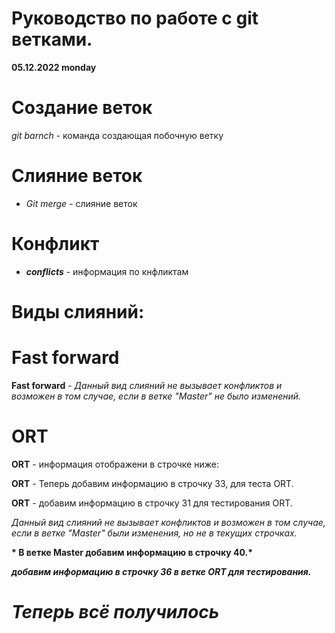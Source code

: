 # Руководство по работе с git ветками.

__05.12.2022  monday__


 # Создание веток

*git barnch* - команда создающая побочную ветку


# Слияние веток


* *Git merge* - слияние веток


# Конфликт


 * __*conflicts*__ - информация по кнфликтам


# Виды слияний:

# Fast forward

**Fast forward** - _Данный вид слияний не вызывает конфликтов и возможен в том случае, если в ветке "Master" не было изменений._ 

# ORT

**ORT** - информация отображени в строчке ниже:

**ORT** - Теперь добавим информацию в строчку 33, для теста ORT.

**ORT** - добавим информацию в строчку 31 для тестирования ORT.

_Данный вид слияний не вызывает конфликтов и возможен в том случае, если в ветке "Master" были изменения, но не в текущих строчках._


__* В ветке Master добавим информацию в строчку 40.*__

*__добавим информацию в строчку 36 в ветке ORT для тестирования.__*

# __*Теперь всё получилось*__

